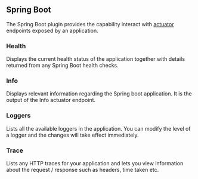 ## Spring Boot

The Spring Boot plugin provides the capability interact with [actuator](https://docs.spring.io/spring-boot/docs/current/reference/html/production-ready-endpoints.html) endpoints exposed by an application.

### Health

Displays the current health status of the application together with details returned from any Spring Boot health checks.

### Info

Displays relevant information regarding the Spring boot application. It is the  output of the Info actuator endpoint.

### Loggers

Lists all  the available loggers in the application. You can modify the level of a logger and the changes will take effect immediately.

### Trace

Lists any HTTP traces for your application and lets you view information about the request / response such as headers, time taken etc.
